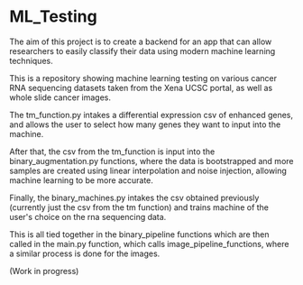 # ML_Testing

The aim of this project is to create a backend for an app that can allow researchers to easily classify their data using modern machine learning techniques.

This is a repository showing machine learning testing on various cancer RNA sequencing datasets taken from the Xena UCSC portal, as well as whole slide cancer images. 

The tm_function.py intakes a differential expression csv of enhanced genes, and allows the user to select how many genes they want to input into the machine.

After that, the csv from the tm_function is input into the binary_augmentation.py functions, where the data is bootstrapped and more samples are created using linear interpolation and noise injection, allowing machine learning to be more accurate.

Finally, the binary_machines.py intakes the csv obtained previously (currently just the csv from the tm function) and trains  machine of the user's choice on the rna sequencing data.

This is all tied together in the binary_pipeline functions which are then called in the main.py function, which calls image_pipeline_functions, where a similar process is done for the images.


(Work in progress)
